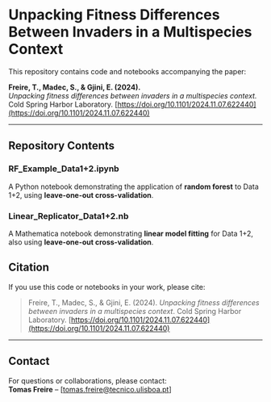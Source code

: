 # Unpacking Fitness Differences Between Invaders in a Multispecies Context

This repository contains code and notebooks accompanying the paper:

**Freire, T., Madec, S., & Gjini, E. (2024).**  
*Unpacking fitness differences between invaders in a multispecies context.*  
Cold Spring Harbor Laboratory. [https://doi.org/10.1101/2024.11.07.622440](https://doi.org/10.1101/2024.11.07.622440)

---

## Repository Contents

###  RF_Example_Data1+2.ipynb  
A Python notebook demonstrating the application of **random forest** to Data 1+2, using **leave-one-out cross-validation**.

###  Linear_Replicator_Data1+2.nb  
A Mathematica notebook demonstrating **linear model fitting** for Data 1+2, also using **leave-one-out cross-validation**.

## Citation

If you use this code or notebooks in your work, please cite:

> Freire, T., Madec, S., & Gjini, E. (2024). *Unpacking fitness differences between invaders in a multispecies context*. Cold Spring Harbor Laboratory. [https://doi.org/10.1101/2024.11.07.622440](https://doi.org/10.1101/2024.11.07.622440)

---

## Contact

For questions or collaborations, please contact:  
**Tomas Freire** – [tomas.freire@tecnico.ulisboa.pt] 
